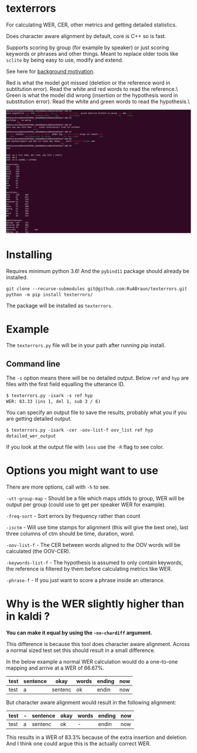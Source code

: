 # texterrors

For calculating WER, CER, other metrics and getting detailed statistics.  

Does character aware alignment by default, core is C++ so is fast.

Supports scoring by group (for example by speaker) or just scoring keywords or phrases and other things. Meant to replace older tools like `sclite` by being easy to use, modify and extend.

See here for [background motivation](https://ruabraun.github.io/jekyll/update/2020/11/27/On-word-error-rates.html).

Red is what the model got missed (deletion or the reference word in subtitution error). Read the white and red words to read the reference.\\
Green is what the model did wrong (insertion or the hypothesis word in substitution error). Read the white and green words to read the hypothesis.\\

![Example](docs/images/texterrors_example.png)

# Installing
Requires minimum python 3.6! And the `pybind11` package should already be installed.
```
git clone --recurse-submodules git@github.com:RuABraun/texterrors.git
python -m pip install texterrors/
```
The package will be installed as `texterrors`.

# Example

The `texterrors.py` file will be in your path after running pip install.

## Command line

The `-s` option means there will be no detailed output. Below `ref` and `hyp` are files with the first field equalling the utterance ID.
```
$ texterrors.py -isark -s ref hyp
WER: 83.33 (ins 1, del 1, sub 3 / 6)
```

You can specify an output file to save the results, probably what you if you are getting detailed output.
```
$ texterrors.py -isark -cer -oov-list-f oov_list ref hyp detailed_wer_output
```
If you look at the output file with `less` use the `-R` flag to see color.

# Options you might want to use 

There are more options, call with `-h` to see.

`-utt-group-map` - Should be a file which maps uttids to group, WER will be output per group (could use
to get per speaker WER for example).

`-freq-sort` - Sort errors by frequency rather than count

`-isctm` - Will use time stamps for alignment (this will give the best one), last three columns of ctm should be time, duration, word.

`-oov-list-f` - The CER between words aligned to the OOV words will be calculated (the OOV-CER). 

`-keywords-list-f` - The hypothesis is assumed to only contain keywords, the reference is filtered by them before calculating metrics like WER.

`-phrase-f` - If you just want to score a phrase inside an utterance.

# Why is the WER slightly higher than in kaldi ?

**You can make it equal by using the `-no-chardiff` argument.**

This difference is because this tool does character aware alignment. Across a normal sized test set this should result in a small difference. 

In the below example a normal WER calculation would do a one-to-one mapping and arrive at a WER of 66.67\%.

| test | sentence | okay    | words | ending | now |
|------|----------|---------|-------|--------|-----|
| test | a        | sentenc | ok    | endin  | now |

But character aware alignment would result in the following alignment:

| test | - | sentence | okay | words | ending | now |
|------|---|----------|------|-------|--------|-----|
| test | a | sentenc  | ok   | -     | endin  | now |

This results in a WER of 83.3\% because of the extra insertion and deletion. And I think one could argue this is the actually correct WER.
